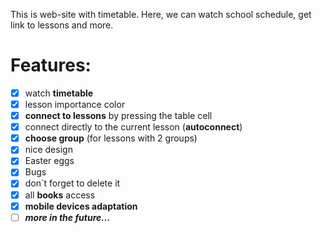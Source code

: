 This is web-site with timetable. Here, we can watch school schedule, get link to lessons and more.

# Features:
  - [x] watch **timetable**
  - [x] lesson importance color
  - [x] **connect to lessons** by pressing the table cell
  - [x] connect directly to the current lesson (**autoconnect**)
  - [x] **choose group** (for lessons with 2 groups)
  - [x] nice design
  - [x] Easter eggs
  - [x] Bugs
  - [x] don`t forget to delete it
  - [x] all **books** access
  - [x] **mobile devices adaptation**
  - [ ] ***more in the future...***
